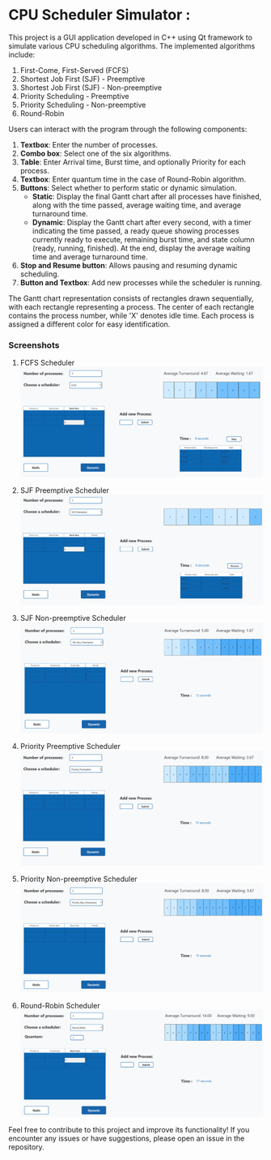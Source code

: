# CPU Scheduler Simulator :

This project is a GUI application developed in C++ using Qt framework to simulate various CPU scheduling algorithms. The implemented algorithms include:

1. First-Come, First-Served (FCFS)
2. Shortest Job First (SJF) - Preemptive
3. Shortest Job First (SJF) - Non-preemptive
4. Priority Scheduling - Preemptive
5. Priority Scheduling - Non-preemptive
6. Round-Robin

Users can interact with the program through the following components:

1. **Textbox**: Enter the number of processes.
2. **Combo box**: Select one of the six algorithms.
3. **Table**: Enter Arrival time, Burst time, and optionally Priority for each process.
4. **Textbox**: Enter quantum time in the case of Round-Robin algorithm.
5. **Buttons**: Select whether to perform static or dynamic simulation.
    - **Static**: Display the final Gantt chart after all processes have finished, along with the time passed, average waiting time, and average turnaround time.
    - **Dynamic**: Display the Gantt chart after every second, with a timer indicating the time passed, a ready queue showing processes currently ready to execute, remaining burst time, and state column (ready, running, finished). At the end, display the average waiting time and average turnaround time.
6. **Stop and Resume button**: Allows pausing and resuming dynamic scheduling.
7. **Button and Textbox**: Add new processes while the scheduler is running.

The Gantt chart representation consists of rectangles drawn sequentially, with each rectangle representing a process. The center of each rectangle contains the process number, while 'X' denotes idle time. Each process is assigned a different color for easy identification.

### Screenshots

1. FCFS Scheduler
![FCFS Scheduler](images/fcfs.png)

2. SJF Preemptive Scheduler
![SJF Preemptive Scheduler](images/sjf_preemptive.png)

3. SJF Non-preemptive Scheduler
![SJF Non-preemptive Scheduler](images/sjf_non_preemptive.png)

4. Priority Preemptive Scheduler
![Priority Preemptive Scheduler](images/priority_preemptive.png)

5. Priority Non-preemptive Scheduler
![Priority Non-preemptive Scheduler](images/priority_non_preemptive.png)

6. Round-Robin Scheduler
![Round-Robin Scheduler](images/round_robin.png)

Feel free to contribute to this project and improve its functionality! If you encounter any issues or have suggestions, please open an issue in the repository.
